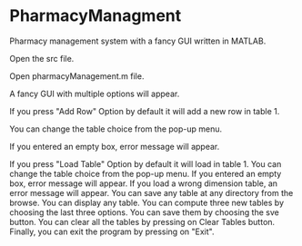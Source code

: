 # PharmacyManagment
Pharmacy management system with a fancy GUI written in MATLAB.

Open the src file.

Open pharmacyManagement.m file.

A fancy GUI with multiple options will appear.

If you press "Add Row" Option by default it will add a new row in table 1.

You can change the table choice from the pop-up menu.

If you entered an empty box, error message will appear.

If you press "Load Table" Option by default it will load in table 1.
You can change the table choice from the pop-up menu.
If you entered an empty box, error message will appear.
If you load a wrong dimension table, an error message will appear.
You can save any table at any directory from the browse.
You can display any table.
You can compute three new tables by choosing the last three options.
You can save them by choosing the sve button.
You can clear all the tables by pressing on Clear Tables button.
Finally, you can exit the program by pressing on "Exit".
